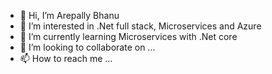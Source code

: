 - 👋 Hi, I’m Arepally Bhanu 
- 👀 I’m interested in .Net full stack, Microservices and Azure 
- 🌱 I’m currently learning Microservices with .Net core
- 💞️ I’m looking to collaborate on ...
- 📫 How to reach me ...

<!---
arepallybhanu/arepallybhanu is a ✨ special ✨ repository because its `README.md` (this file) appears on your GitHub profile.
You can click the Preview link to take a look at your changes.
--->
